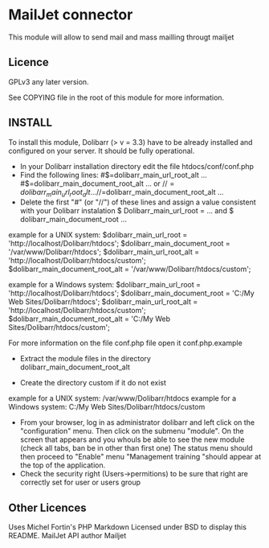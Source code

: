 MailJet connector
=========

This module will allow to send mail and mass mailling througt mailjet

Licence
-------
GPLv3 any later version.

See COPYING file in the root of this module for more information.

INSTALL
-------

To install this module,  Dolibarr (> v = 3.3) have to be already
installed and configured on your server. It should be fully operational.

- In your  Dolibarr installation directory edit the file htdocs/conf/conf.php
- Find the following lines:
	#$=dolibarr_main_url_root_alt ...
	#$=dolibarr_main_document_root_alt ...
	or 
	//$=dolibarr_main_url_root_alt ...
	//$=dolibarr_main_document_root_alt ...
- Delete the first "#" (or "//") of these lines and assign a value consistent with your Dolibarr instalation
 $ Dolibarr_main_url_root = ... and $ dolibarr_main_document_root ...
 
example for a UNIX system:
	$dolibarr_main_url_root = 'http://localhost/Dolibarr/htdocs';
	$dolibarr_main_document_root = '/var/www/Dolibarr/htdocs';
	$dolibarr_main_url_root_alt = 'http://localhost/Dolibarr/htdocs/custom';
	$dolibarr_main_document_root_alt = '/var/www/Dolibarr/htdocs/custom';

example for a Windows system:
	$dolibarr_main_url_root = 'http://localhost/Dolibarr/htdocs';
	$dolibarr_main_document_root = 'C:/My Web Sites/Dolibarr/htdocs';
	$dolibarr_main_url_root_alt = 'http://localhost/Dolibarr/htdocs/custom';
	$dolibarr_main_document_root_alt = 'C:/My Web Sites/Dolibarr/htdocs/custom';

For more information on the file conf.php file open it conf.php.example

- Extract the module files in the directory dolibarr_main_document_root_alt

- Create the directory custom if it do not exist 

example for a UNIX system: /var/www/Dolibarr/htdocs
example for a Windows system: C:/My Web Sites/Dolibarr/htdocs/custom

- From your browser, log in as administrator dolibarr
  and left click on the "configuration" menu.
  Then click on the submenu "module".
  On the screen that appears and you whouls be able to see the new module (check all tabs, ban be in other than first one)
  The status menu should then proceed to "Enable" menu "Management
  training "should appear at the top of the application.
- Check the security right (Users->permitions) to be sure that right are correctly set for user or users group

Other Licences
--------------
Uses Michel Fortin's PHP Markdown Licensed under BSD to display this README.
MailJet API author Mailjet
